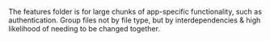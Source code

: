 The features folder is for large chunks of app-specific functionality, such as
authentication. Group files not by file type, but by interdependencies & high
likelihood of needing to be changed together.
